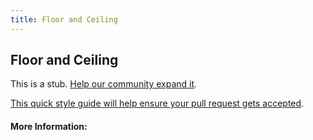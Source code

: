 ```yaml
---
title: Floor and Ceiling
---
```


## Floor and Ceiling

This is a stub. [Help our community expand it](https://github.com/freecodecamp/guides/tree/master/src/pages/articles/math/functions/floor-and-ceiling/index.md).

[This quick style guide will help ensure your pull request gets accepted](https://github.com/freeCodeCamp/guides/blob/master/README.md).

<!-- The article goes here, in GitHub-flavored Markdown. Feel free to add YouTube videos, images, and CodePen/JSBin embeds  -->

#### More Information:
<!-- Please add any articles you think might be helpful to read before writing the article -->


